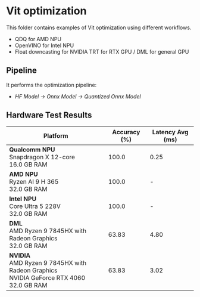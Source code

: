 # Vit optimization

This folder contains examples of Vit optimization using different workflows.

- QDQ for AMD NPU
- OpenVINO for Intel NPU
- Float downcasting for NVIDIA TRT for RTX GPU / DML for general GPU

## Pipeline

It performs the optimization pipeline:

- *HF Model -> Onnx Model -> Quantized Onnx Model*

## Hardware Test Results

| Platform | Accuracy (%) | Latency Avg (ms) |
|----------|--------------|------------------|
| **Qualcomm NPU**<br/>Snapdragon X 12-core<br/>16.0 GB RAM | 100.0 | 0.25 |
| **AMD NPU**<br/>Ryzen AI 9 H 365<br/>32.0 GB RAM | 100.0 | - |
| **Intel NPU**<br/>Core Ultra 5 228V<br/>32.0 GB RAM | 100.0 | - |
| **DML**<br/>AMD Ryzen 9 7845HX with Radeon Graphics <br/>32.0 GB RAM  | 63.83 | 4.80 |
| **NVIDIA**<br/>AMD Ryzen 9 7845HX with Radeon Graphics <br/>NVIDIA GeForce RTX 4060<br/>32.0 GB RAM | 63.83 | 3.02 |